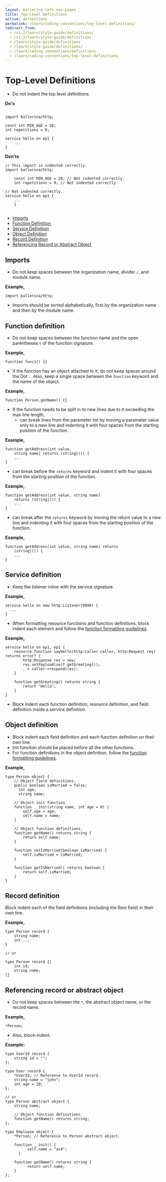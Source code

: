 ```yaml
---
layout: ballerina-left-nav-pages
title: Top-Level Definitions
active: definitions
permalink: /learn/coding-conventions/top-level-definitions/
redirect_from:
  - /v1-2/learn/style-guide/definitions/
  - /v1-2/learn/style-guide/definitions
  - /learn/style-guide/definitions
  - /learn/style-guide/definitions/
  - /learn/coding-conventions/definitions
  - /learn/coding-conventions/top-level-definitions
---
```


# Top-Level Definitions

* Do not indent the top level definitions. 
  
**Do's**

```ballerina

import ballerina/http;

const int MIN_AGE = 20;
int repetitions = 0;
    
service hello on ep1 {
    ...
}

```

**Don'ts**
  
```ballerina
// This import is indented correctly.
import ballerina/http; 
    
    const int MIN_AGE = 20; // Not indented correctly.
    int repetitions = 0; // Not indented correctly.
        
// Not indented correctly.
service hello on ep1 {
    ...
    }
        
```

- [Imports](#imports)
- [Function Definition](#function-definition)
- [Service Definition](#service-definition)
- [Object Definition](#object-definition)
- [Record Definition](#record-definition)
- [Referencing Record or Abstract Object](#referencing-record-or-abstract-object)

## Imports

* Do not keep spaces between the organization name, divider `/`, and module name.

**Example,**

```ballerina
import ballerina/http;
```

* Imports should be sorted alphabetically, first by the organization name and then by the module name.

## Function definition
* Do not keep spaces between the function name and the open parentheses `(` of the function signature.

**Example,**

```ballerina
function func1() {}
```
 
* If the function has an object attached to it, do not keep spaces around the Dot `.`. Also, keep a single space between the `function` keyword and the name of the object.

**Example,**

```ballerina
function Person.getName() {}
```

* If the function needs to be split in to new lines due to it exceeding the max line length,
  - can break lines from the parameter list by moving a parameter value only to a 
    new line and indenting it with four spaces from the starting position of the function.
    
**Example,**

```ballerina
function getAddress(int value,
    string name) returns (string|()) {
    ...
}
```

- can break before the `returns` keyword and indent it with four spaces from the starting position of the function.
    
**Example,**

```ballerina
function getAddress(int value, string name)
    returns (string|()) {
    ...
}    
```

- can break after the `returns` keyword by moving the return value to a new line
    and indenting it with four spaces from the starting position of the function.
    
**Example,**

```ballerina
function getAddress(int value, string name) returns
    (string|()) {
    ...
}          
```

## Service definition

* Keep the listener inline with the service signature.
  
**Example,**

```ballerina
service hello on new http:Listener(9090) {
  ...
}
```

* When formatting resource functions and function definitions, block indent each element and
  follow the [function formatting guidelines](/learn/style-guide/definitions#function-definition).
  
**Example,**

```ballerina
service hello on ep1, ep2 {
    resource function sayHello(http:Caller caller, http:Request req) returns error? {
        http:Response res = new;
        res.setPayload(self.getGreeting());
        _ = caller->respond(res);
    }
        
    function getGreeting() returns string {
        return "Hello";
    }
}
```

* Block indent each function definition, resource definition, and field definition inside a service definition.
 
## Object definition

* Block indent each field definition and each function definition on their own line.
* Init function should be placed before all the other functions. 
* For function definitions in the object definition, follow the [function formatting guidelines](/learn/style-guide/definitions#function-definition).

**Example,**

```ballerina
type Person object {
    // Object field definitions.
    public boolean isMarried = false;
      int age;
      string name;
  
    // Object init function.
    function __init(string name, int age = 0) {
        self.age = age;
        self.name = name;
    }
  
    // Object function definitions.
    function getName() returns string {
        return self.name;
    }
  
    function setIsMarried(boolean isMarried) {
        self.isMarried = isMarried;
    }
      
    function getIsMarried() returns boolean {
        return self.isMarried;
    }
}
```

## Record definition
Block indent each of the field definitions (including the Rest field) in their own line.

**Example,**

```ballerina
type Person record {
    string name;
    int...;
}

// or

type Person record {|
    int id;
    string name;
|}
```

## Referencing record or abstract object 
* Do not keep spaces between the `*`, the abstract object name, or the record name.
  
**Example,**
  
```ballerina
*Person;
```
* Also, block-indent.

**Example:**

```ballerina
type UserId record {
    string id = "";
};
  
type User record {
    *UserId; // Reference to UserId record.
    string name = "john";
    int age = 20;
};

// or
type Person abstract object {
    string name;
  
    // Object function definitions.
    function getName() returns string;
};

type Employee object {
    *Person; // Reference to Person abstract object.

    function __init() {
          self.name = "asd";
      }

    function getName() returns string {
          return self.name;
    }
};
```